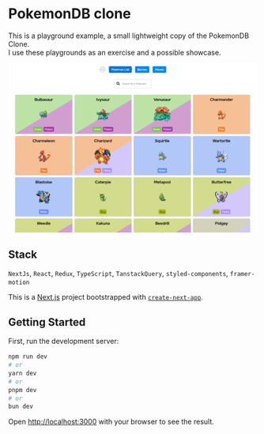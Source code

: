 # PokemonDB clone

This is a playground example, a small lightweight copy of the PokemonDB Clone.<br/>
I use these playgrounds as an exercise and a possible showcase.<br/>

![Screenshot](./public/readme.png)


## Stack
`NextJs`, `React`, `Redux`, `TypeScript`, `TanstackQuery`, `styled-components`, `framer-motion`

This is a [Next.js](https://nextjs.org/) project bootstrapped with [`create-next-app`](https://github.com/vercel/next.js/tree/canary/packages/create-next-app).

## Getting Started

First, run the development server:

```bash
npm run dev
# or
yarn dev
# or
pnpm dev
# or
bun dev
```

Open [http://localhost:3000](http://localhost:3000) with your browser to see the result.